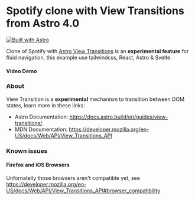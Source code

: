 # Spotify clone with View Transitions from Astro 4.0 
[![Built with Astro](https://astro.badg.es/v2/built-with-astro/tiny.svg)](https://astro.build)

Clone of Spotify with [Astro View Transitions](https://docs.astro.build/en/guides/view-transitions/) is an **experimental feature** for fluid navigation, this example use tailwindcss, React, Astro & Svelte.

#### Video Demo


### About

View Transition is a **experimental** mechanism to transition between DOM states, learn more in these links:

- Astro Documentation: https://docs.astro.build/en/guides/view-transitions/
- MDN Documentation: https://developer.mozilla.org/en-US/docs/Web/API/View_Transitions_API

### Known issues
#### Firefox and iOS Browsers
Unfornatelly those browsers aren't compatible yet, see
https://developer.mozilla.org/en-US/docs/Web/API/View_Transitions_API#browser_compatibility
